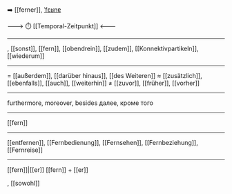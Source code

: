 ➡️ [[ferner]], [ˈfɛʁnɐ](https://youglish.com/pronounce/ferner/german)

---> ⏱️ [[Temporal-Zeitpunkt]] <---


---
, [[sonst]], [[fern]], [[obendrein]], [[zudem]], [[Konnektivpartikeln]], [[wiederum]]

---
= [[außerdem]], [[darüber hinaus]], [[des Weiteren]]
≈ [[zusätzlich]], [[ebenfalls]], [[auch]], [[weiterhin]]
≠ [[zuvor]], [[früher]], [[vorher]]

---
furthermore, moreover, besides
далее, кроме того

---
[[fern]]

---
[[entfernen]], [[Fernbedienung]], [[Fernsehen]], [[Fernbeziehung]], [[Fernreise]]

---
[[fern]]|[[er]]
[[fern]] + [[er]]

, [[sowohl]]